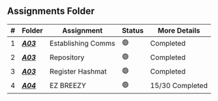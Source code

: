##  Assignments Folder

|   #   | Folder | Assignment |    Status  | More Details
| :---: | ----------- | ---------------------- |    ----------- |----------- |
|   1   | ***<a href="https://github.com/paxtonproctor/4883-Programming-Techniques/tree/main/Assignments/P10055">A03</a>*** | Establishing Comms    |    🟢  | Completed |
|   2   | ***<a href="https://github.com/paxtonproctor/4883-Programming-Techniques/tree/main/Assignments/P10055">A03</a>***       | Repository            |    🟢  | Completed |
|   3   | ***<a href="https://github.com/paxtonproctor/4883-Programming-Techniques/tree/main/Assignments/P10055">A03</a>***       | Register Hashmat      |    🟢  | Completed |
|   4   |  ***<a href="https://github.com/paxtonproctor/4883-Programming-Techniques/tree/main/Assignments/Easy%20Breazy">A04</a>***      | EZ BREEZY             |    🟢  | 15/30 Completed |
